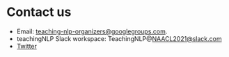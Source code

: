 # Contact us

- Email: teaching-nlp-organizers@googlegroups.com. 
- teachingNLP Slack workspace: TeachingNLP@NAACL2021@slack.com
- [Twitter](https://twitter.com/TeachingNLP)

